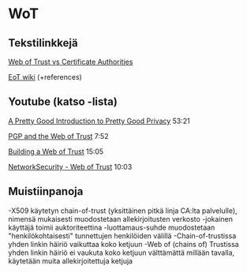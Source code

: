 # WoT

## Tekstilinkkejä
[Web of Trust vs Certificate Authorities](https://andrewgdotcom.wordpress.com/2014/11/13/wot-ca/)

[EoT wiki](https://en.wikipedia.org/wiki/Web_of_trust) (+references)

## Youtube (katso -lista)
[A Pretty Good Introduction to Pretty Good Privacy](https://www.youtube.com/watch?v=Lq-yKJFHJpk) 53:21

[PGP and the Web of Trust](https://www.youtube.com/watch?v=H5-lipH1KwQ) 7:52

[Building a Web of Trust](https://www.youtube.com/watch?v=hxW_SaIN_J4) 15:05

[NetworkSecurity - Web of Trust](https://www.youtube.com/watch?v=btm376sAG_U) 10:03

## Muistiinpanoja
-X509 käytetyn chain-of-trust (yksittäinen pitkä linja CA:lta palvelulle), nimensä mukaisesti muodostetaan 
allekirjoitusten verkosto
-jokainen käyttäjä toimii auktoriteettina
-luottamaus-suhde muodostetaan "henkilökohtaisesti" tunnettujen henkilöiden välillä 
-Chain-of-trustissa yhden linkin häiriö vaikuttaa koko ketjuun
	-Web of (chains of) Trustissa yhden linkin häiriö ei vaukuta koko ketjuun välttämättä millään tavalla,
	käytetään muita allekirjoitettuja ketjuja
